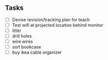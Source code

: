 ## Tasks

- [ ] Devise revision/tracking plan for teach
- [ ] Test wifi at projected  location behind monitor
- [ ] litter
- [ ] drill holes
- [ ] wire wires
- [ ] sort bookcase
- [ ] buy ikea cable organizer
